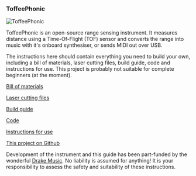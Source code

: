 ### ToffeePhonic

![](https://chrisball.github.io/ToffeePhonic/docs/img/000.jpg "ToffeePhonic")

ToffeePhonic is an open-source range sensing instrument. It measures distance using a Time-Of-Flight (TOF) sensor and converts the range into music with it's onboard synthesiser, or sends MIDI out over USB.

The instructions here should contain everything you need to build your own, including a bill of materials, laser cutting files, build guide, code and instructions for use. This project is probably not suitable for complete beginners (at the moment).

[Bill of materials](docs/BOM.md)

[Laser cutting files](docs/LaserFiles.md)

[Build guide](docs/Build.md)

[Code](docs/firmware/ToffeePhonic_basic)

[Instructions for use](docs/Instructions.md)

[This project on Github](https://github.com/ChrisBall/ToffeePhonic)

Development of the instrument and this guide has been part-funded by the wonderful [Drake Music](http://www.drakemusic.org/). No liability is assumed for anything! It is your responsibility to assess the safety and suitability of these instructions.

